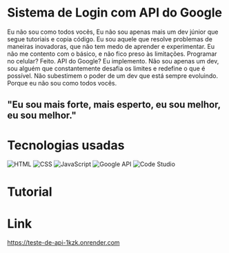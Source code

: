 

# Sistema de Login com API do Google

Eu não sou como todos vocês,
Eu não sou apenas mais um dev júnior que segue tutoriais e copia código. Eu sou aquele que resolve problemas de maneiras inovadoras, que não tem medo de aprender e experimentar. Eu não me contento com o básico, e não fico preso às limitações. Programar no celular? Feito. API do Google? Eu implemento. Não sou apenas um dev, sou alguém que constantemente desafia os limites e redefine o que é possível. Não subestimem o poder de um dev que está sempre evoluindo. Porque eu não sou como todos vocês.

"Eu sou mais forte, mais esperto, eu sou melhor, eu sou melhor."
---

# Tecnologias usadas


![HTML](https://img.shields.io/badge/HTML-E34F26?style=flat-square&logo=html5&logoColor=white)
![CSS](https://img.shields.io/badge/CSS-1572B6?style=flat-square&logo=css3&logoColor=white)
![JavaScript](https://img.shields.io/badge/JavaScript-F7DF1E?style=flat-square&logo=javascript&logoColor=black)
![Google API](https://img.shields.io/badge/Google_API-34A853?style=flat-square&logo=google&logoColor=white)
![Code Studio](https://img.shields.io/badge/Code_Studio-007ACC?style=flat-square&logo=visualstudiocode&logoColor=white)

# Tutorial





# Link

https://teste-de-api-1kzk.onrender.com
